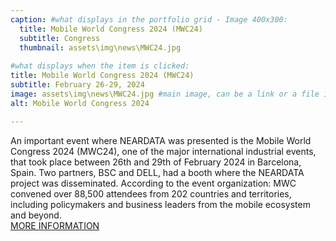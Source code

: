 ```yaml
---
caption: #what displays in the portfolio grid - Image 400x300:
  title: Mobile World Congress 2024 (MWC24)
  subtitle: Congress
  thumbnail: assets\img\news\MWC24.jpg
  
#what displays when the item is clicked:
title: Mobile World Congress 2024 (MWC24)
subtitle: February 26-29, 2024
image: assets\img\news\MWC24.jpg #main image, can be a link or a file in assets/img/portfolio
alt: Mobile World Congress 2024

---
```

An important event where NEARDATA was presented is the Mobile World Congress 2024 (MWC24), one of the major international industrial events, that took place between 26th and 29th of February 2024 in Barcelona, Spain. Two partners, BSC and DELL, had a booth where the NEARDATA project was disseminated. According to the event organization: MWC convened over 88,500 attendees from 202 countries and territories, including policymakers and business leaders from the mobile ecosystem and beyond. <br/>
<a href="https://www.mwcbarcelona.com/" target="_blank">MORE INFORMATION</a>

